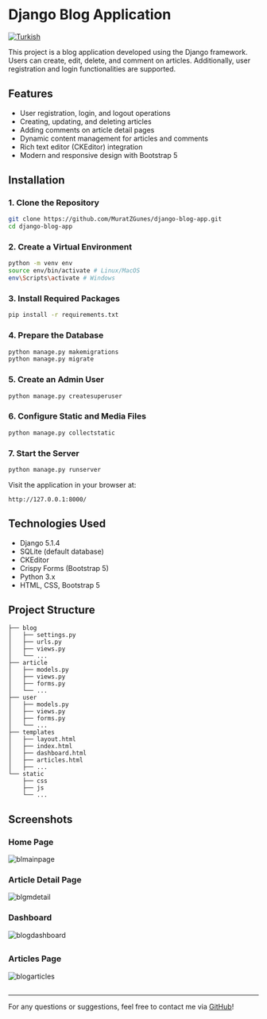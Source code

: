 # Django Blog Application
[![Turkish](https://img.shields.io/badge/Dil-Türkçe-blue)](https://github.com/MuratZGunes/django-blog-app/tree/main/README_TR.md)

This project is a blog application developed using the Django framework. Users can create, edit, delete, and comment on articles. Additionally, user registration and login functionalities are supported.

## Features

- User registration, login, and logout operations
- Creating, updating, and deleting articles
- Adding comments on article detail pages
- Dynamic content management for articles and comments
- Rich text editor (CKEditor) integration
- Modern and responsive design with Bootstrap 5

## Installation

### 1. Clone the Repository

```bash
git clone https://github.com/MuratZGunes/django-blog-app.git
cd django-blog-app
```

### 2. Create a Virtual Environment

```bash
python -m venv env
source env/bin/activate # Linux/MacOS
env\Scripts\activate # Windows
```

### 3. Install Required Packages

```bash
pip install -r requirements.txt
```

### 4. Prepare the Database

```bash
python manage.py makemigrations
python manage.py migrate
```

### 5. Create an Admin User

```bash
python manage.py createsuperuser
```

### 6. Configure Static and Media Files

```bash
python manage.py collectstatic
```

### 7. Start the Server

```bash
python manage.py runserver
```

Visit the application in your browser at:

```
http://127.0.0.1:8000/
```

## Technologies Used

- Django 5.1.4
- SQLite (default database)
- CKEditor
- Crispy Forms (Bootstrap 5)
- Python 3.x
- HTML, CSS, Bootstrap 5

## Project Structure

```
├── blog
│   ├── settings.py
│   ├── urls.py
│   ├── views.py
│   └── ...
├── article
│   ├── models.py
│   ├── views.py
│   ├── forms.py
│   └── ...
├── user
│   ├── models.py
│   ├── views.py
│   ├── forms.py
│   └── ...
├── templates
│   ├── layout.html
│   ├── index.html
│   ├── dashboard.html
│   ├── articles.html
│   ├── ...
└── static
    ├── css
    ├── js
    └── ...
```

## Screenshots

### Home Page

![blmainpage](https://github.com/user-attachments/assets/c7881bda-1bb4-4d80-82c2-42a55805f3a3)


### Article Detail Page

![blgmdetail](https://github.com/user-attachments/assets/cf6cd959-34b6-4882-bd95-b5580810c1fe)


### Dashboard
![blogdashboard](https://github.com/user-attachments/assets/250d2454-f019-489e-87a5-19c35829784c)

##

### Articles Page

![blogarticles](https://github.com/user-attachments/assets/5b3ed0ea-c508-4c6d-86c4-2f3ff888bb50)

##

---
For any questions or suggestions, feel free to contact me via [GitHub](https://github.com/MuratZGunes/django-blog-app)!

